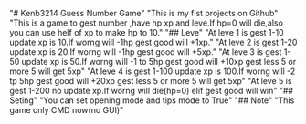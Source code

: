 "# Kenb3214 Guess Number Game" 
"This is my fist projects on Github"
"This is a game to gest number ,have hp xp and leve.If hp=0 will die,also you can use helf of xp to make hp to 10."
"## Leve"
"At leve 1 is gest 1-10 update xp is 10.If worng will -1hp gest good will +1xp."
"At leve 2 is gest 1-20 update xp is 20.If worng will -1hp gest good will +5xp."
"At leve 3 is gest 1-50 update xp is 50.If worng will -1 to 5hp gest good will +10xp gest less 5 or more 5 will get 5xp"
"At leve 4 is gest 1-100 update xp is 100.If worng will -2 tp 5hp gest good will +20xp gest less 5 or more 5 will get 5xp"
"At leve 5 is gest 1-200 no update xp.If worng will die(hp=0) elif gest good will win"
"## Seting"
"You can set opening mode and tips mode to True"
"## Note"
"This game only CMD now(no GUI)"